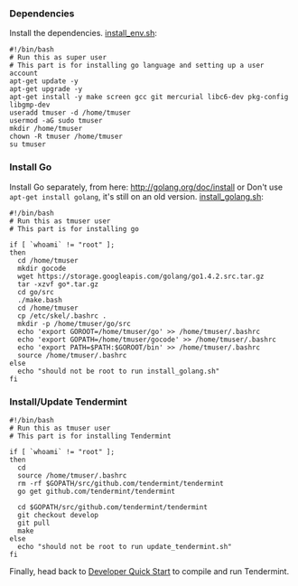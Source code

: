 ### Dependencies

Install the dependencies.
[install_env.sh](https://raw.githubusercontent.com/tendermint/tendermint/master/INSTALL/install_env.sh):

    #!/bin/bash
    # Run this as super user
    # This part is for installing go language and setting up a user account
    apt-get update -y
    apt-get upgrade -y
    apt-get install -y make screen gcc git mercurial libc6-dev pkg-config libgmp-dev
    useradd tmuser -d /home/tmuser
    usermod -aG sudo tmuser
    mkdir /home/tmuser
    chown -R tmuser /home/tmuser
    su tmuser

### Install Go

Install Go separately, from here: <http://golang.org/doc/install> or 
Don't use `apt-get install golang`, it's still on an old version.
[install_golang.sh](https://raw.githubusercontent.com/tendermint/tendermint/master/INSTALL/install_golang.sh):

    #!/bin/bash
    # Run this as tmuser user
    # This part is for installing go

    if [ `whoami` != "root" ];
    then
      cd /home/tmuser
      mkdir gocode
      wget https://storage.googleapis.com/golang/go1.4.2.src.tar.gz
      tar -xzvf go*.tar.gz
      cd go/src
      ./make.bash
      cd /home/tmuser
      cp /etc/skel/.bashrc .
      mkdir -p /home/tmuser/go/src
      echo 'export GOROOT=/home/tmuser/go' >> /home/tmuser/.bashrc
      echo 'export GOPATH=/home/tmuser/gocode' >> /home/tmuser/.bashrc
      echo 'export PATH=$PATH:$GOROOT/bin' >> /home/tmuser/.bashrc
      source /home/tmuser/.bashrc
    else
      echo "should not be root to run install_golang.sh"
    fi

### Install/Update Tendermint

    #!/bin/bash
    # Run this as tmuser user
    # This part is for installing Tendermint

    if [ `whoami` != "root" ];
    then
      cd
      source /home/tmuser/.bashrc
      rm -rf $GOPATH/src/github.com/tendermint/tendermint
      go get github.com/tendermint/tendermint

      cd $GOPATH/src/github.com/tendermint/tendermint
      git checkout develop
      git pull 
      make
    else
      echo "should not be root to run update_tendermint.sh"
    fi

Finally, head back to [Developer Quick Start](https://github.com/tendermint/tendermint/wiki/Developer-Quick-Start) to compile and run Tendermint.
